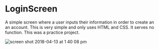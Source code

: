 # LoginScreen
A simple screen where a user inputs their information in order to create an an account.
This is very simple and only uses HTML and CSS. It serves no function. This was a practice project.

![screen shot 2018-04-13 at 1 40 08 pm](https://user-images.githubusercontent.com/36170388/38752303-50167102-3f20-11e8-8313-5e73231b0f28.png)


